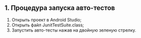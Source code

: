 ## 1. Процедура запуска авто-тестов

1. Открыть проект в Android Studio;
2. Открыть файл JunitTestSuite.class;
3. Запустить авто-тесты нажав на двойную зеленую стрелку.
